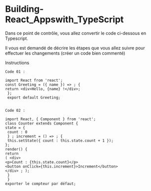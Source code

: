 # Building-React_Appswith_TypeScript

Dans ce point de contrôle, vous allez convertir le code ci-dessous en Typescript.

Il vous est demandé de décrire les étapes que vous allez suivre pour effectuer les changements (créer un code bien commenté)

Instructions

    Code 01 : 

    import React from 'react'; 
    const Greeting = ({ name }) => ; { 
    return <div>Hello, {name} !</div>;
     };
     export default Greeting;

     
    Code 02 :

    import React, { Component } from 'react'; 
    class Counter extends Component { 
    state = {
     count : 0
     } ; increment = () => ; {
     this.setState({ count : this.state.count + 1 }); 
    }; 
    render() { 
    return 
    ( <div> 
    <p>Count : {this.state.count}</p> 
    <button onClick={this.increment}>Increment</button> 
    </div> ; );
     }
     } 
    exporter le compteur par défaut;
